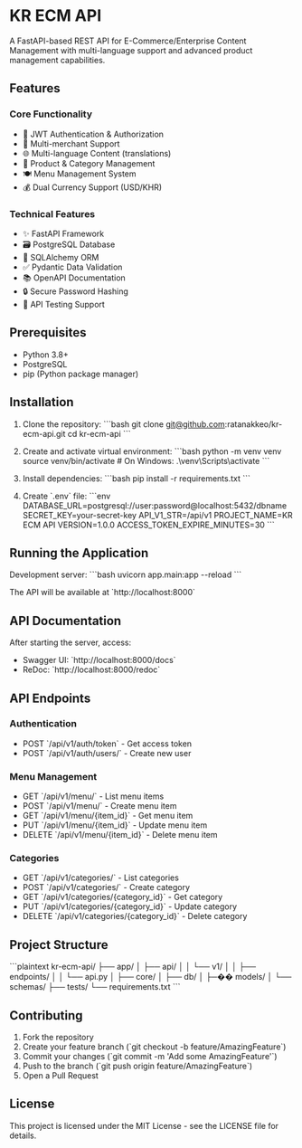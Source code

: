 # KR ECM API

A FastAPI-based REST API for E-Commerce/Enterprise Content Management with multi-language support and advanced product management capabilities.

## Features

### Core Functionality
- 🔐 JWT Authentication & Authorization
- 🏪 Multi-merchant Support
- 🌐 Multi-language Content (translations)
- 📝 Product & Category Management
- 🍽️ Menu Management System
- 💰 Dual Currency Support (USD/KHR)

### Technical Features
- ✨ FastAPI Framework
- 🗃️ PostgreSQL Database
- 🔄 SQLAlchemy ORM
- ✅ Pydantic Data Validation
- 📚 OpenAPI Documentation
- 🔒 Secure Password Hashing
- 🧪 API Testing Support

## Prerequisites

- Python 3.8+
- PostgreSQL
- pip (Python package manager)

## Installation

1. Clone the repository:
\`\`\`bash
git clone git@github.com:ratanakkeo/kr-ecm-api.git
cd kr-ecm-api
\`\`\`

2. Create and activate virtual environment:
\`\`\`bash
python -m venv venv
source venv/bin/activate  # On Windows: .\venv\Scripts\activate
\`\`\`

3. Install dependencies:
\`\`\`bash
pip install -r requirements.txt
\`\`\`

4. Create \`.env\` file:
\`\`\`env
DATABASE_URL=postgresql://user:password@localhost:5432/dbname
SECRET_KEY=your-secret-key
API_V1_STR=/api/v1
PROJECT_NAME=KR ECM API
VERSION=1.0.0
ACCESS_TOKEN_EXPIRE_MINUTES=30
\`\`\`

## Running the Application

Development server:
\`\`\`bash
uvicorn app.main:app --reload
\`\`\`

The API will be available at \`http://localhost:8000\`

## API Documentation

After starting the server, access:
- Swagger UI: \`http://localhost:8000/docs\`
- ReDoc: \`http://localhost:8000/redoc\`

## API Endpoints

### Authentication
- POST \`/api/v1/auth/token\` - Get access token
- POST \`/api/v1/auth/users/\` - Create new user

### Menu Management
- GET \`/api/v1/menu/\` - List menu items
- POST \`/api/v1/menu/\` - Create menu item
- GET \`/api/v1/menu/{item_id}\` - Get menu item
- PUT \`/api/v1/menu/{item_id}\` - Update menu item
- DELETE \`/api/v1/menu/{item_id}\` - Delete menu item

### Categories
- GET \`/api/v1/categories/\` - List categories
- POST \`/api/v1/categories/\` - Create category
- GET \`/api/v1/categories/{category_id}\` - Get category
- PUT \`/api/v1/categories/{category_id}\` - Update category
- DELETE \`/api/v1/categories/{category_id}\` - Delete category

## Project Structure

\`\`\`plaintext
kr-ecm-api/
├── app/
│   ├── api/
│   │   └── v1/
│   │       ├── endpoints/
│   │       └── api.py
│   ├── core/
│   ├── db/
│   ├─�� models/
│   └── schemas/
├── tests/
└── requirements.txt
\`\`\`

## Contributing

1. Fork the repository
2. Create your feature branch (\`git checkout -b feature/AmazingFeature\`)
3. Commit your changes (\`git commit -m 'Add some AmazingFeature'\`)
4. Push to the branch (\`git push origin feature/AmazingFeature\`)
5. Open a Pull Request

## License

This project is licensed under the MIT License - see the LICENSE file for details.
